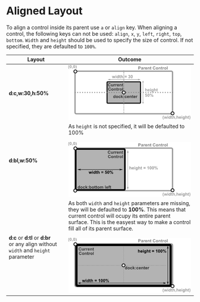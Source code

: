 # Aligned Layout

To align a control inside its parent use `a` or `align` key. 
When aligning a control, the following keys can not be used: `align`, `x`, `y`, `left`, `right`, `top`, `bottom`.
`Width` and `height` should be used to specify the size of control. If not specified, they are defaulted to `100%`.

| Layout                               | Outcome                                                   |
|--------------------------------------|-----------------------------------------------------------|
| **d:c,w:30,h:50%**                   | <img src="img/layout_dock_1.png" />                       |
| **d:bl,w:50%**                       | As `height` is not specified, it will be defaulted to 100%<br><br><img src="img/layout_dock_2.png" />   |
| **d:c** or **d:tl** or **d:br**<br> or any align without `width` and `height` parameter | As both `width` and `height` parameters are missing, they will be defaulted to **100%**. This means that current control will ocupy its entire parent surface. This is the easyest way to make a control fill all of its parent surface.<br><br><img src="img/layout_dock_3.png" /> |
